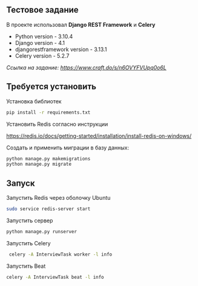 ## Тестовое задание
В проекте использовал **Django REST Framework** и **Celery**

* Python version - 3.10.4
* Django version - 4.1
* djangorestframework version - 3.13.1
* Celery version - 5.2.7


*Ссылка на задание: https://www.craft.do/s/n6OVYFVUpq0o6L*

[//]: # (**На данный момент выполнено:**)

[//]: # ()
[//]: # (* добавления нового клиента в справочник со всеми его атрибутами)

[//]: # (* обновления данных атрибутов клиента)

[//]: # (* удаления клиента из справочника)

[//]: # (* добавления новой рассылки со всеми её атрибутами)

[//]: # (* получения общей статистики по созданным рассылкам и количеству отправленных сообщений по ним с группировкой по статусам)

[//]: # (* получения детальной статистики отправленных сообщений по конкретной рассылке)

[//]: # (* обновления атрибутов рассылки)

[//]: # (* удаления рассылки)

[//]: # (* обработки активных рассылок и отправки сообщений клиентам)


## Требуется установить

Установка библиотек
```bash
pip install -r requirements.txt
```
Установить Redis согласно инструкции

https://redis.io/docs/getting-started/installation/install-redis-on-windows/

Создать и применить миграции в базу данных:
```bash
python manage.py makemigrations
python manage.py migrate
```
## Запуск

Запустить Redis через оболочку Ubuntu
```bash
sudo service redis-server start
```
Запустить сервер
```bash
python manage.py runserver
```
Запустить Celery
```bash
 celery -A InterviewTask worker -l info
```
Запустить Beat
```bash
celery -A InterviewTask beat -l info
```
